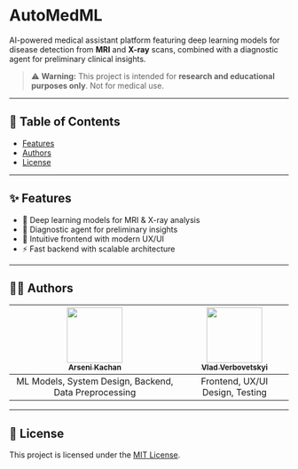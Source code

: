 # AutoMedML

AI-powered medical assistant platform featuring deep learning models for disease detection from **MRI** and **X-ray** scans, combined with a diagnostic agent for preliminary clinical insights.  

> ⚠️ **Warning:** This project is intended for **research and educational purposes only**. Not for medical use.
---
## 📑 Table of Contents
- [Features](#-features)
- [Authors](#-authors)
- [License](#-license)

---
## ✨ Features
- 🧠 Deep learning models for MRI & X-ray analysis
- 🤖 Diagnostic agent for preliminary insights
- 🎨 Intuitive frontend with modern UX/UI
- ⚡ Fast backend with scalable architecture
---

## 👨‍💻 Authors
| [<img src="https://github.com/arseni-kachan.png" width="100px" /><br><sub>Arseni Kachan</sub>](https://github.com/11username11) | [<img src="https://github.com/vlad-verbovetskyi.png" width="100px" /><br><sub>Vlad Verbovetskyi</sub>](https://github.com/Amatsuhabe) |
| :---: | :---: |
| ML Models, System Design, Backend, Data Preprocessing | Frontend, UX/UI Design, Testing |
---
## 📜 License
This project is licensed under the [MIT License](LICENSE).
